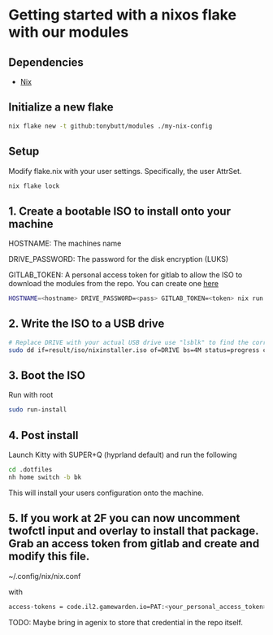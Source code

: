 # Getting started with a nixos flake with our modules

## Dependencies

- [Nix](https://nixos.org/download.html)

## Initialize a new flake

```bash
nix flake new -t github:tonybutt/modules ./my-nix-config
```

## Setup

Modify flake.nix with your user settings. Specifically, the user AttrSet.

```bash
nix flake lock
```

## 1. Create a bootable ISO to install onto your machine

HOSTNAME: The machines name

DRIVE_PASSWORD: The password for the disk encryption (LUKS)

GITLAB_TOKEN: A personal access token for gitlab to allow the ISO to download the modules from the repo. You can create one [here](https://code.il2.gamewarden.io/-/profile/personal_access_tokens)

```bash
HOSTNAME=<hostname> DRIVE_PASSWORD=<pass> GITLAB_TOKEN=<token> nix run --show-trace nixpkgs#nixos-generators -- --format iso --flake .#iso -o result
```

## 2. Write the ISO to a USB drive

```bash
# Replace DRIVE with your actual USB drive use "lsblk" to find the correct drive (e.g., /dev/sdc)
sudo dd if=result/iso/nixinstaller.iso of=DRIVE bs=4M status=progress conv=fdatasync
```

## 3. Boot the ISO

Run with root

```bash
sudo run-install
```

## 4. Post install

Launch Kitty with SUPER+Q (hyprland default) and run the following

```bash
cd .dotfiles
nh home switch -b bk
```

This will install your users configuration onto the machine.

## 5. If you work at 2F you can now uncomment twofctl input and overlay to install that package. Grab an access token from gitlab and create and modify this file.

~/.config/nix/nix.conf

with

```bash
access-tokens = code.il2.gamewarden.io=PAT:<your_personal_access_token>
```

TODO: Maybe bring in agenix to store that credential in the repo itself.

